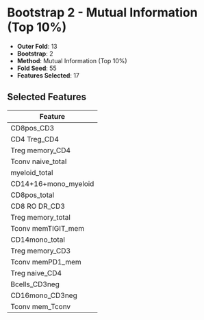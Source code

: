 # Bootstrap 2 - Mutual Information (Top 10%)

- **Outer Fold**: 13
- **Bootstrap**: 2
- **Method**: Mutual Information (Top 10%)
- **Fold Seed**: 55
- **Features Selected**: 17

## Selected Features

| Feature |
|---------|
| CD8pos_CD3 |
| CD4 Treg_CD4 |
| Treg memory_CD4 |
| Tconv naive_total |
| myeloid_total |
| CD14+16+mono_myeloid |
| CD8pos_total |
| CD8 RO DR_CD3 |
| Treg memory_total |
| Tconv memTIGIT_mem |
| CD14mono_total |
| Treg memory_CD3 |
| Tconv memPD1_mem |
| Treg naive_CD4 |
| Bcells_CD3neg |
| CD16mono_CD3neg |
| Tconv mem_Tconv |
